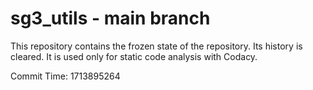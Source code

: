 # sg3_utils - main branch

This repository contains the frozen state of the repository.
Its history is cleared. It is used only for static code
analysis with Codacy.

Commit Time: 1713895264